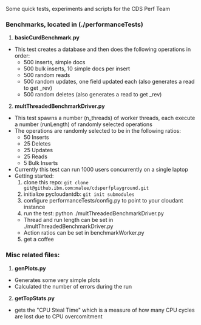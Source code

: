 Some quick tests, experiments and scripts for the CDS Perf Team

### Benchmarks, located in (./performanceTests)
1. **basicCurdBenchmark.py**
  * This test creates a database and then does the following operations in order:
    * 500 inserts, simple docs
    * 500 bulk inserts, 10 simple docs per insert
    * 500 random reads
    * 500 random updates, one field updated each (also generates a read to get _rev)
    * 500 random deletes (also generates a read to get _rev)
2. **multThreadedBenchmarkDriver.py**
  * This test spawns a number (n_threads) of worker threads, each execute a number (runLength) of randomly selected operations
  * The operations are randomly selected to be in the following ratios:
    * 50 Inserts
    * 25 Deletes
    * 25 Updates
    * 25 Reads
    * 5 Bulk Inserts
  * Currently this test can run 1000 users concurrently on a single laptop
  * Getting started:
    1. clone this repo: `git clone git@github.ibm.com:malee/cdsperfplayground.git`
    2. initialize pycloudantdb: `git init submodules`
    3. configure performanceTests/config.py to point to your cloudant instance
    4. run the test: python ./multThreadedBenchmarkDriver.py
      * Thread and run length can be set in ./multThreadedBenchmarkDriver.py
      * Action ratios can be set in benchmarkWorker.py
    5. get a coffee

### Misc related files:
1. **genPlots.py**
  * Generates some very simple plots
  * Calculated the number of errors during the run
2. **getTopStats.py**
  * gets the "CPU Steal Time" which is a measure of how many CPU cycles are lost due to CPU overcomitment 
